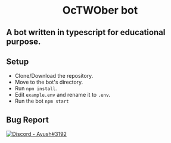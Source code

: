 <div align="center">
	<h1>OcTWOber bot</h1>
</div>

## A bot written in typescript for educational purpose.

## Setup

- Clone/Download the repository.
- Move to the bot's directory.
- Run `npm install`.
- Edit `example.env` and rename it to `.env`.
- Run the bot `npm start`

## Bug Report

<a href='https://discord.gg/sY57ftY' target="_blank">
	<img src="https://img.shields.io/badge/Discord-Ayush%233192-B1A7F0?style=for-the-badge&logo=discord&link=https://discord.gg/sY57ftY" alt='Discord - Ayush#3192'>
</a>

